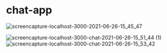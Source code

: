 # chat-app

![screencapture-localhost-3000-2021-06-26-15_45_47](https://user-images.githubusercontent.com/72715756/123526578-132bad00-d696-11eb-9742-38156dba3453.png)

![screencapture-localhost-3000-chat-2021-06-26-15_51_44 (1)](https://user-images.githubusercontent.com/72715756/123526690-ceecdc80-d696-11eb-8887-65e4276addfa.png)
![screencapture-localhost-3000-chat-2021-06-26-15_53_42](https://user-images.githubusercontent.com/72715756/123526691-d14f3680-d696-11eb-9868-3f9a7b443d7a.png)


